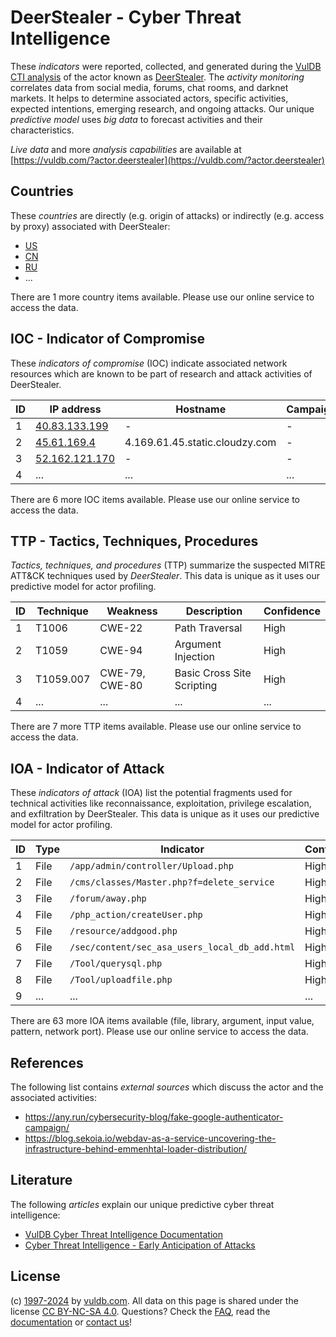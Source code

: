 # DeerStealer - Cyber Threat Intelligence

These _indicators_ were reported, collected, and generated during the [VulDB CTI analysis](https://vuldb.com/?kb.cti) of the actor known as [DeerStealer](https://vuldb.com/?actor.deerstealer). The _activity monitoring_ correlates data from social media, forums, chat rooms, and darknet markets. It helps to determine associated actors, specific activities, expected intentions, emerging research, and ongoing attacks. Our unique _predictive model_ uses _big data_ to forecast activities and their characteristics.

_Live data_ and more _analysis capabilities_ are available at [https://vuldb.com/?actor.deerstealer](https://vuldb.com/?actor.deerstealer)

## Countries

These _countries_ are directly (e.g. origin of attacks) or indirectly (e.g. access by proxy) associated with DeerStealer:

* [US](https://vuldb.com/?country.us)
* [CN](https://vuldb.com/?country.cn)
* [RU](https://vuldb.com/?country.ru)
* ...

There are 1 more country items available. Please use our online service to access the data.

## IOC - Indicator of Compromise

These _indicators of compromise_ (IOC) indicate associated network resources which are known to be part of research and attack activities of DeerStealer.

ID | IP address | Hostname | Campaign | Confidence
-- | ---------- | -------- | -------- | ----------
1 | [40.83.133.199](https://vuldb.com/?ip.40.83.133.199) | - | - | High
2 | [45.61.169.4](https://vuldb.com/?ip.45.61.169.4) | 4.169.61.45.static.cloudzy.com | - | High
3 | [52.162.121.170](https://vuldb.com/?ip.52.162.121.170) | - | - | High
4 | ... | ... | ... | ...

There are 6 more IOC items available. Please use our online service to access the data.

## TTP - Tactics, Techniques, Procedures

_Tactics, techniques, and procedures_ (TTP) summarize the suspected MITRE ATT&CK techniques used by _DeerStealer_. This data is unique as it uses our predictive model for actor profiling.

ID | Technique | Weakness | Description | Confidence
-- | --------- | -------- | ----------- | ----------
1 | T1006 | CWE-22 | Path Traversal | High
2 | T1059 | CWE-94 | Argument Injection | High
3 | T1059.007 | CWE-79, CWE-80 | Basic Cross Site Scripting | High
4 | ... | ... | ... | ...

There are 7 more TTP items available. Please use our online service to access the data.

## IOA - Indicator of Attack

These _indicators of attack_ (IOA) list the potential fragments used for technical activities like reconnaissance, exploitation, privilege escalation, and exfiltration by DeerStealer. This data is unique as it uses our predictive model for actor profiling.

ID | Type | Indicator | Confidence
-- | ---- | --------- | ----------
1 | File | `/app/admin/controller/Upload.php` | High
2 | File | `/cms/classes/Master.php?f=delete_service` | High
3 | File | `/forum/away.php` | High
4 | File | `/php_action/createUser.php` | High
5 | File | `/resource/addgood.php` | High
6 | File | `/sec/content/sec_asa_users_local_db_add.html` | High
7 | File | `/Tool/querysql.php` | High
8 | File | `/Tool/uploadfile.php` | High
9 | ... | ... | ...

There are 63 more IOA items available (file, library, argument, input value, pattern, network port). Please use our online service to access the data.

## References

The following list contains _external sources_ which discuss the actor and the associated activities:

* https://any.run/cybersecurity-blog/fake-google-authenticator-campaign/
* https://blog.sekoia.io/webdav-as-a-service-uncovering-the-infrastructure-behind-emmenhtal-loader-distribution/

## Literature

The following _articles_ explain our unique predictive cyber threat intelligence:

* [VulDB Cyber Threat Intelligence Documentation](https://vuldb.com/?kb.cti)
* [Cyber Threat Intelligence - Early Anticipation of Attacks](https://www.scip.ch/en/?labs.20201022)

## License

(c) [1997-2024](https://vuldb.com/?kb.changelog) by [vuldb.com](https://vuldb.com/?kb.about). All data on this page is shared under the license [CC BY-NC-SA 4.0](https://creativecommons.org/licenses/by-nc-sa/4.0/). Questions? Check the [FAQ](https://vuldb.com/?kb.faq), read the [documentation](https://vuldb.com/?kb) or [contact us](https://vuldb.com/?contact)!
